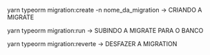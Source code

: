 yarn typeorm migration:create -n nome_da_migration -> CRIANDO A MIGRATE

yarn typeorm migration:run -> SUBINDO A MIGRATE PARA O BANCO

yarn typeorm migration:reverte -> DESFAZER A MIGRATION
